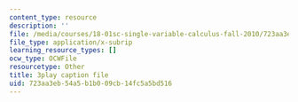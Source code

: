 ```yaml
---
content_type: resource
description: ''
file: /media/courses/18-01sc-single-variable-calculus-fall-2010/723aa3eb54a5b1b009cb14fc5a5bd516_4Q37iOyBq44.srt
file_type: application/x-subrip
learning_resource_types: []
ocw_type: OCWFile
resourcetype: Other
title: 3play caption file
uid: 723aa3eb-54a5-b1b0-09cb-14fc5a5bd516
---
```

